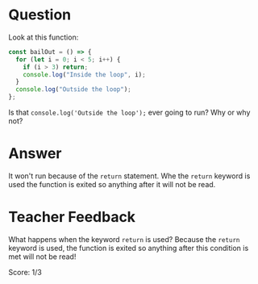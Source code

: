 # Question

Look at this function:

```js
const bailOut = () => {
  for (let i = 0; i < 5; i++) {
    if (i > 3) return;
    console.log("Inside the loop", i);
  }
  console.log("Outside the loop");
};
```

Is that `console.log('Outside the loop');` ever going to run? Why or why not?

# Answer

It won't run because of the `return` statement. Whe the `return` keyword is used the function is exited so anything after it will not be read.

# Teacher Feedback

What happens when the keyword `return` is used? Because the `return` keyword is used, the function is exited so anything after this condition is met will not be read!

Score: 1/3
